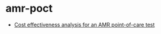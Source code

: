 # amr-poct

* [Cost effectiveness analysis for an AMR point-of-care test](https://athowes.github.io/amr-poct/model.html)
